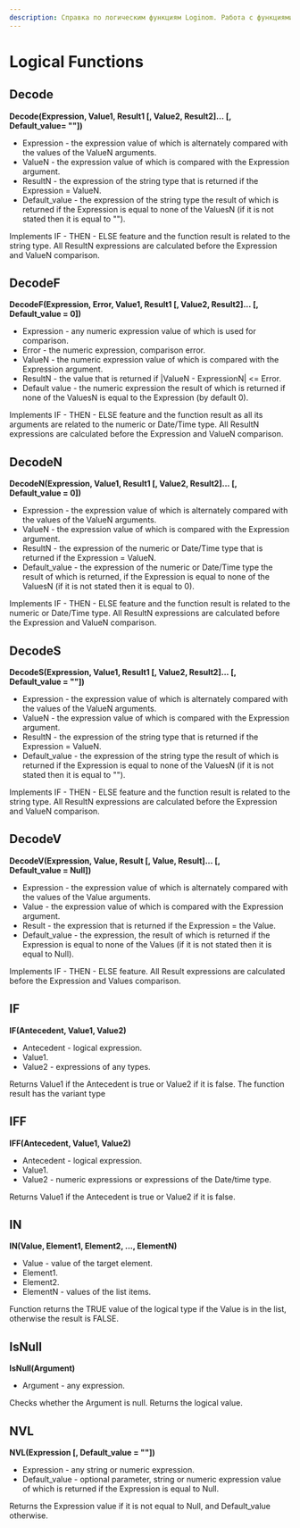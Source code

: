 ```yaml
---
description: Справка по логическим функциям Loginom. Работа с функциями Decode, DecodeF, DecodeN, DecodeS, DecodeV, IF, IFF, IN, IsNull, NVL. Описание функций и используемых аргументов.
---
```

# Logical Functions

## Decode

**Decode(Expression, Value1, Result1 [, Value2, Result2]... [, Default\_value= ""])**

* Expression - the expression value of which is alternately compared with the values of the ValueN arguments.
* ValueN - the expression value of which is compared with the Expression argument.
* ResultN - the expression of the string type that is returned if the Expression = ValueN.
* Default\_value - the expression of the string type the result of which is returned if the Expression is equal to none of the ValuesN (if it is not stated then it is equal to "").

Implements IF - THEN - ELSE feature and the function result is related to the string type.
All ResultN expressions are calculated before the Expression and ValueN comparison.

## DecodeF

**DecodeF(Expression, Error, Value1, Result1 [, Value2, Result2]... [, Default\_value = 0])**

* Expression - any numeric expression value of which is used for comparison.
* Error - the numeric expression, comparison error.
* ValueN - the numeric expression value of which is compared with the Expression argument.
* ResultN - the value that is returned if |ValueN - ExpressionN| <= Error.
* Default value - the numeric expression the result of which is returned if none of the ValuesN is equal to the Expression (by default 0).

Implements IF - THEN - ELSE feature and the function result as all its arguments are related to the numeric or Date/Time type.
All ResultN expressions are calculated before the Expression and ValueN comparison.

## DecodeN

**DecodeN(Expression, Value1, Result1 [, Value2, Result2]... [, Default\_value = 0])**

* Expression - the expression value of which is alternately compared with the values of the ValueN arguments.
* ValueN - the expression value of which is compared with the Expression argument.
* ResultN - the expression of the numeric or Date/Time type that is returned if the Expression = ValueN.
* Default\_value - the expression of the numeric or Date/Time type the result of which is returned, if the Expression is equal to none of the ValuesN (if it is not stated then it is equal to 0).

Implements IF - THEN - ELSE feature and the function result is related to the numeric or Date/Time type.
All ResultN expressions are calculated before the Expression and ValueN comparison.

## DecodeS

**DecodeS(Expression, Value1, Result1 [, Value2, Result2]... [, Default\_value = ""])**

* Expression - the expression value of which is alternately compared with the values of the ValueN arguments.
* ValueN - the expression value of which is compared with the Expression argument.
* ResultN - the expression of the string type that is returned if the Expression = ValueN.
* Default\_value - the expression of the string type the result of which is returned if the Expression is equal to none of the ValuesN (if it is not stated then it is equal to "").

Implements IF - THEN - ELSE feature and the function result is related to the string type.
All ResultN expressions are calculated before the Expression and ValueN comparison.

## DecodeV

**DecodeV(Expression, Value, Result [, Value, Result]... [, Default\_value = Null])**

* Expression - the expression value of which is alternately compared with the values of the Value arguments.
* Value - the expression value of which is compared with the Expression argument.
* Result - the expression that is returned if the Expression = the Value.
* Default\_value - the expression, the result of which is returned if the Expression is equal to none of the Values (if it is not stated then it is equal to Null).

Implements IF - THEN - ELSE feature.
All Result expressions are calculated before the Expression and Values comparison.

## IF

**IF(Antecedent, Value1, Value2)**

* Antecedent - logical expression.
* Value1.
* Value2 - expressions of any types.

Returns Value1 if the Antecedent is true or Value2 if it is false. The function result has the variant type

## IFF

**IFF(Antecedent, Value1, Value2)**

* Antecedent - logical expression.
* Value1.
* Value2 - numeric expressions or expressions of the Date/time type.

Returns Value1 if the Antecedent is true or Value2 if it is false.

## IN

**IN(Value, Element1, Element2, ..., ElementN)**

* Value - value of the target element.
* Element1.
* Element2.
* ElementN - values of the list items.

Function returns the TRUE value of the logical type if the Value is in the list, otherwise the result is FALSE.

## IsNull

**IsNull(Argument)**

* Argument - any expression.

Checks whether the Argument is null. Returns the logical value.

## NVL

**NVL(Expression [, Default\_value = ""])**

* Expression - any string or numeric expression.
* Default\_value - optional parameter, string or numeric expression value of which is returned if the Expression is equal to Null.

Returns the Expression value if it is not equal to Null, and Default\_value otherwise.
